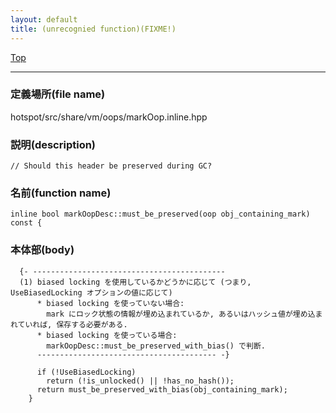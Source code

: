 ```yaml
---
layout: default
title: (unrecognied function)(FIXME!)
---
```

[Top](../index.html)

--- 
### 定義場所(file name)
hotspot/src/share/vm/oops/markOop.inline.hpp
### 説明(description)

```
// Should this header be preserved during GC?
```

### 名前(function name)
```
inline bool markOopDesc::must_be_preserved(oop obj_containing_mark) const {
```

### 本体部(body)
```
  {- -------------------------------------------
  (1) biased locking を使用しているかどうかに応じて (つまり, UseBiasedLocking オプションの値に応じて)
      * biased locking を使っていない場合: 
        mark にロック状態の情報が埋め込まれているか, あるいはハッシュ値が埋め込まれていれば, 保存する必要がある.
      * biased locking を使っている場合: 
        markOopDesc::must_be_preserved_with_bias() で判断.
      ---------------------------------------- -}

	  if (!UseBiasedLocking)
	    return (!is_unlocked() || !has_no_hash());
	  return must_be_preserved_with_bias(obj_containing_mark);
	}
	
```


